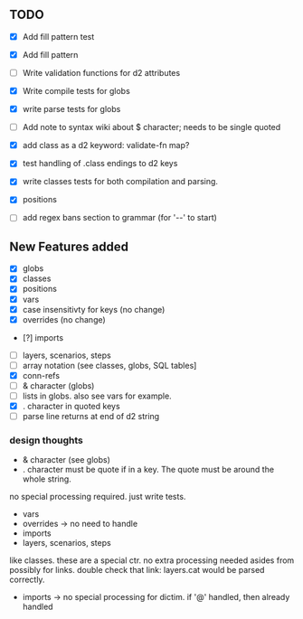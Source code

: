 ## TODO

- [x] Add fill pattern test
- [x] Add fill pattern
- [ ] Write validation functions for d2 attributes
- [x] Write compile tests for globs
- [x] write parse tests for globs
- [ ] Add note to syntax wiki about $ character; needs to be single quoted
- [x] add class as a d2 keyword: validate-fn map?
- [x] test handling of .class endings to d2 keys
- [x] write classes tests for both compilation and parsing.
- [x] positions
- [ ] add regex bans section to grammar (for '--' to start)




## New Features added

- [x] globs
- [x] classes
- [x] positions
- [x] vars
- [x] case insensitivty for keys (no change)
- [x] overrides (no change)
- [?] imports
- [ ] layers, scenarios, steps
- [ ] array notation (see classes, globs, SQL tables]
- [x] conn-refs
- [ ] & character (globs)
- [ ] lists in globs. also see vars for example.
- [x] . character in quoted keys
- [ ] parse line returns at end of d2 string

### design thoughts

- & character (see globs)
- . character must be quote if in a key.
The quote must be around the whole string.


no special processing required. just write tests.

- vars
- overrides -> no need to handle
- imports
- layers, scenarios, steps

like classes. these are a special ctr. no extra processing needed asides from possibly for links.
double check that link: layers.cat would be parsed correctly.

- imports -> no special processing for dictim. if '@' handled, then already handled






















